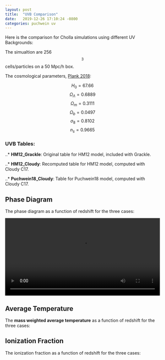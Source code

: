 ```yaml
---
layout: post
title:  "UVB Comparison"
date:   2019-12-26 17:10:24 -0800
categories: puchwein uv
---
```


Here is the comparison for Cholla simulations using different UV Backgrounds:

The simualtion are 256$$^3$$ cells/particles on a 50 Mpc/h box.

The cosmological parameters, [Plank 2018](https://arxiv.org/pdf/1807.06209.pdf):

$$H_0 = 67.66$$
$$\Omega_\Lambda = 0.6889$$
$$\Omega_m = 0.3111$$
$$\Omega_b = 0.0497$$
$$\sigma_8 = 0.8102$$
$$n_s = 0.9665$$


### UVB Tables:

..* **HM12_Grackle**: Original table for HM12 model, included with Grackle.

..* **HM12_Cloudy**: Recomputed table for HM12 model, computed with Cloudy C17.

..* **Puchwein18_Cloudy**: Table for Puchwein18 model, computed with Cloudy C17.

## Phase Diagram

The phase diagram as a function of redshift for the three cases:

<div style="text-align: center">
<video src="{{ site.url }}assets/videos/phase_diagram_uvb_comparison.mp4" width="100%"  height="auto" controls preload> </video>
</div>

## Average Temperature

The **mass weighted average temperature** as a function of redshift for the three cases:

## Ionization Fraction

The ionization fraction as a function of redshift for the three cases:


